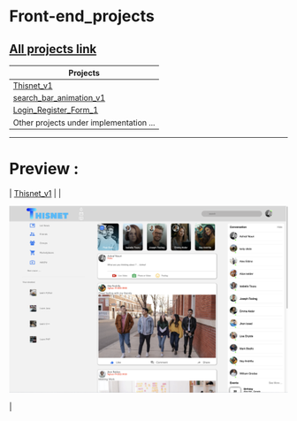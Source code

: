 # Front-end_projects

## [All projects link](https://github.com/achnouri) 

| Projects                                                                                                                                     |
| ---------------------------------------------------------------------------------------------------------------------------------------------|
| [Thisnet_v1](https://github.com/achnouri/Thisnet_simple_front-end_v1)                                                                        |
| [search_bar_animation_v1](https://github.com/achnouri/search_bar_animation_v1)                                                               |
| [Login_Register_Form_1](https://github.com/achnouri/Login_Register_Form)                                                                     |
| Other projects under implementation ...                                                                                                      |

<hr>

# Preview :

| [Thisnet_v1](https://github.com/achnouri/Thisnet_simple_front-end_v1)                                                                        |
| <p align="center"><img src="https://github.com/achnouri/Thisnet_simple_front-end_v1/blob/main/Thisnet/screen1.png" alt="Preview" /><br></p>  |
